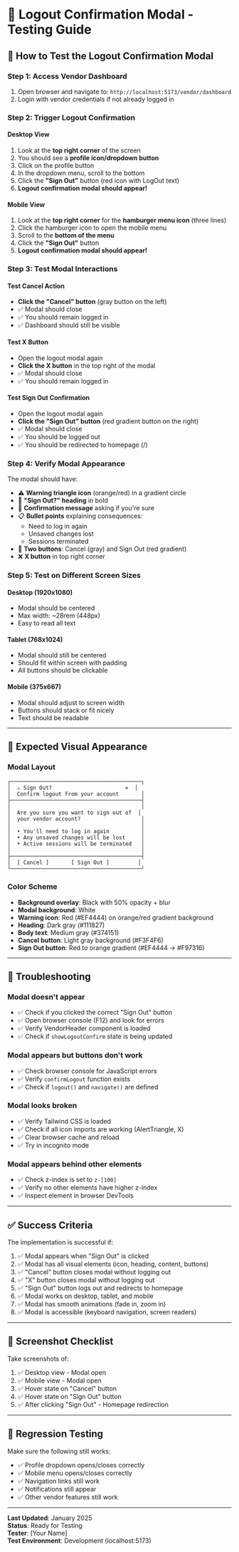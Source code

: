 # 🧪 Logout Confirmation Modal - Testing Guide

## 📍 How to Test the Logout Confirmation Modal

### Step 1: Access Vendor Dashboard
1. Open browser and navigate to: `http://localhost:5173/vendor/dashboard`
2. Login with vendor credentials if not already logged in

### Step 2: Trigger Logout Confirmation

#### Desktop View
1. Look at the **top right corner** of the screen
2. You should see a **profile icon/dropdown button**
3. Click on the profile button
4. In the dropdown menu, scroll to the bottom
5. Click the **"Sign Out"** button (red icon with LogOut text)
6. **Logout confirmation modal should appear!**

#### Mobile View
1. Look at the **top right corner** for the **hamburger menu icon** (three lines)
2. Click the hamburger icon to open the mobile menu
3. Scroll to the **bottom of the menu**
4. Click the **"Sign Out"** button
5. **Logout confirmation modal should appear!**

### Step 3: Test Modal Interactions

#### Test Cancel Action
- **Click the "Cancel" button** (gray button on the left)
- ✅ Modal should close
- ✅ You should remain logged in
- ✅ Dashboard should still be visible

#### Test X Button
- Open the logout modal again
- **Click the X button** in the top right of the modal
- ✅ Modal should close
- ✅ You should remain logged in

#### Test Sign Out Confirmation
- Open the logout modal again
- **Click the "Sign Out" button** (red gradient button on the right)
- ✅ Modal should close
- ✅ You should be logged out
- ✅ You should be redirected to homepage (/)

### Step 4: Verify Modal Appearance

The modal should have:
- ⚠️ **Warning triangle icon** (orange/red) in a gradient circle
- 📝 **"Sign Out?" heading** in bold
- 💬 **Confirmation message** asking if you're sure
- 📋 **Bullet points** explaining consequences:
  - Need to log in again
  - Unsaved changes lost
  - Sessions terminated
- 🔘 **Two buttons**: Cancel (gray) and Sign Out (red gradient)
- ❌ **X button** in top right corner

### Step 5: Test on Different Screen Sizes

#### Desktop (1920x1080)
- Modal should be centered
- Max width: ~28rem (448px)
- Easy to read all text

#### Tablet (768x1024)
- Modal should still be centered
- Should fit within screen with padding
- All buttons should be clickable

#### Mobile (375x667)
- Modal should adjust to screen width
- Buttons should stack or fit nicely
- Text should be readable

---

## 🎨 Expected Visual Appearance

### Modal Layout
```
┌─────────────────────────────────────────┐
│  ⚠️ Sign Out?                       ✕  │
│  Confirm logout from your account       │
├─────────────────────────────────────────┤
│                                         │
│  Are you sure you want to sign out of  │
│  your vendor account?                   │
│                                         │
│  • You'll need to log in again          │
│  • Any unsaved changes will be lost     │
│  • Active sessions will be terminated   │
│                                         │
├─────────────────────────────────────────┤
│  [ Cancel ]       [ Sign Out ]         │
└─────────────────────────────────────────┘
```

### Color Scheme
- **Background overlay**: Black with 50% opacity + blur
- **Modal background**: White
- **Warning icon**: Red (#EF4444) on orange/red gradient background
- **Heading**: Dark gray (#111827)
- **Body text**: Medium gray (#374151)
- **Cancel button**: Light gray background (#F3F4F6)
- **Sign Out button**: Red to orange gradient (#EF4444 → #F97316)

---

## 🐛 Troubleshooting

### Modal doesn't appear
- ✅ Check if you clicked the correct "Sign Out" button
- ✅ Open browser console (F12) and look for errors
- ✅ Verify VendorHeader component is loaded
- ✅ Check if `showLogoutConfirm` state is being updated

### Modal appears but buttons don't work
- ✅ Check browser console for JavaScript errors
- ✅ Verify `confirmLogout` function exists
- ✅ Check if `logout()` and `navigate()` are defined

### Modal looks broken
- ✅ Verify Tailwind CSS is loaded
- ✅ Check if all icon imports are working (AlertTriangle, X)
- ✅ Clear browser cache and reload
- ✅ Try in incognito mode

### Modal appears behind other elements
- ✅ Check z-index is set to `z-[100]`
- ✅ Verify no other elements have higher z-index
- ✅ Inspect element in browser DevTools

---

## ✅ Success Criteria

The implementation is successful if:
1. ✅ Modal appears when "Sign Out" is clicked
2. ✅ Modal has all visual elements (icon, heading, content, buttons)
3. ✅ "Cancel" button closes modal without logging out
4. ✅ "X" button closes modal without logging out
5. ✅ "Sign Out" button logs out and redirects to homepage
6. ✅ Modal works on desktop, tablet, and mobile
7. ✅ Modal has smooth animations (fade in, zoom in)
8. ✅ Modal is accessible (keyboard navigation, screen readers)

---

## 📸 Screenshot Checklist

Take screenshots of:
1. ✅ Desktop view - Modal open
2. ✅ Mobile view - Modal open
3. ✅ Hover state on "Cancel" button
4. ✅ Hover state on "Sign Out" button
5. ✅ After clicking "Sign Out" - Homepage redirection

---

## 🔄 Regression Testing

Make sure the following still works:
- ✅ Profile dropdown opens/closes correctly
- ✅ Mobile menu opens/closes correctly
- ✅ Navigation links still work
- ✅ Notifications still appear
- ✅ Other vendor features still work

---

**Last Updated**: January 2025  
**Status**: Ready for Testing  
**Tester**: [Your Name]  
**Test Environment**: Development (localhost:5173)
